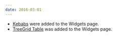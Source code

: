 ```yaml
---
date: 2016-03-01
---
```

<ul>
  <li><a href="{{site.baseurl}}/pattern-library/widgets/#kebabs">Kebabs</a> were added to the Widgets page.</li>
  <li><a href="{{site.baseurl}}/pattern-library/widgets/#treegrid-table">TreeGrid Table</a> was added to the Widgets page.</li>
</ul>

